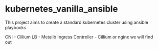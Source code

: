 # kubernetes_vanilla_ansible
This project aims to create a standard kubernetes cluster using ansible playbooks

CNI - Cillium
LB - Metallb
Ingress Controller - Cillium or nginx we will find out
